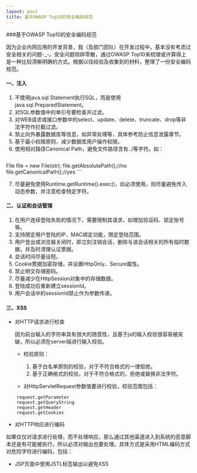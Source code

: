 ```yaml
---
layout: post
title: 基于OWASP Top10的安全编码规范
---
```


###基于OWASP Top10的安全编码规范

因为企业内网应用的开发背景，我（及部门团队）在开发过程中，基本没有考虑过安全相关的问题-_-。安全问题琐碎零散，通过OWASP Top10来梳理或许算得上是一种比较清晰明确的方式。根据以往经验及收集到的材料，整理了一份安全编码规范。

#### 一、注入

1. 不使用java.sql.Statement执行SQL，而是使用java.sql.PreparedStatement。
2. 对SQL参数值中的单引号要检查并过滤。
3. 对WEB请求或接口参数中的select、update、delete、truncate、drop等非法字符作拦截过滤。
4. 禁止向外暴露数据库等信息，如异常处理等，具体参考防止信息泄露章节。
5. 基于最小权限原则，减少数据库用户操作权限。
6. 使用相对路径Canonical Path，避免文件路径含有../等字符。如：
	```
File file = new File(str);
file.getAbsolutePath();//no
file.getCanonicalPath();//yes
	```
	
7. 尽量避免使用Runtime.getRuntime().exec()，如必须使用，则尽量避免传入动态参数，并注意检查特定字符。

#### 二、认证和会话管理

1. 在用户连续登陆失败的情况下，需要限制其请求，如增加验证码、锁定账号等。
3. 支持限定用户登陆的IP、MAC绑定功能，限定登陆范围。
4. 用户登出或浏览器关闭时，即立刻注销会话，删除与该会话相关的所有临时数据，并及时清理认证票据。
5. 会话时间尽量设短。	
6. Cookie票据加密存储，并设置HttpOnly、Secure属性。
7. 禁止明文存储密码。
8. 尽量减少在HttpSession对象中的存储数据。
9. 登陆成功后重新建立sessionId。
10. 用户会话中的sessionId禁止作为参数传递。

#### 三、XSS

* 对HTTP请求进行检查

    因为前台输入的字符串具有很大的随意性，且基于js的输入校验很容易被突破，所以必须在server端进行输入校验。
	* 校验原则：

		1. 基于白名单原则的校验，对于不符合格式的一律拒绝。
		2. 基于正确格式的校验，对于不符合格式的，拒绝或替换非法字符。

	* 对HttpServletRequest参数值要进行校验，校验范围包括：

```
	request.getParameter
	request.getQueryString
	request.getHeader
	request.getCookies
```

* 对HTTP响应进行编码

如果仅仅对请求进行处理，而不处理响应，那么通过其他渠道进入到系统的恶意脚本还是有可能被执行，所以必须对输出也要处理。具体方式是采用HTML编码方式对危险字符进行编码，包括：

* JSP页面中使用JSTL标签输出以避免XSS
